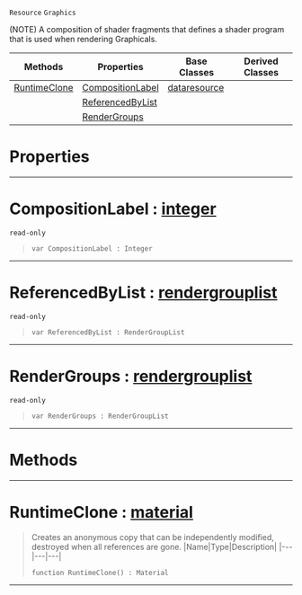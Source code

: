  `Resource` `Graphics`



(NOTE) A composition of shader fragments that defines a shader program that is used when rendering Graphicals.

|Methods|Properties|Base Classes|Derived Classes|
|---|---|---|---|
|[ RuntimeClone](https://github.com/zeroengineteam/ZeroDocs/blob/master/code_reference/class_reference/material.markdown#runtimeclone-zero-engine)|[ CompositionLabel](https://github.com/zeroengineteam/ZeroDocs/blob/master/code_reference/class_reference/material.markdown#compositionlabel-zero-en)|[dataresource](https://github.com/zeroengineteam/ZeroDocs/blob/master/code_reference/class_reference/dataresource.markdown)| |
| |[ ReferencedByList](https://github.com/zeroengineteam/ZeroDocs/blob/master/code_reference/class_reference/material.markdown#referencedbylist-zero-en)| | |
| |[ RenderGroups](https://github.com/zeroengineteam/ZeroDocs/blob/master/code_reference/class_reference/material.markdown#rendergroups-zero-engine)| | |


 #  Properties


---  
 #  CompositionLabel : [integer](https://github.com/zeroengineteam/ZeroDocs/blob/master/code_reference/zilch_base_types/integer.markdown)

 `read-only`

> 
> ``` lang=cpp, name=Zilch
> var CompositionLabel : Integer


---  
 #  ReferencedByList : [rendergrouplist](https://github.com/zeroengineteam/ZeroDocs/blob/master/code_reference/class_reference/rendergrouplist.markdown)

 `read-only`

> 
> ``` lang=cpp, name=Zilch
> var ReferencedByList : RenderGroupList


---  
 #  RenderGroups : [rendergrouplist](https://github.com/zeroengineteam/ZeroDocs/blob/master/code_reference/class_reference/rendergrouplist.markdown)

 `read-only`

> 
> ``` lang=cpp, name=Zilch
> var RenderGroups : RenderGroupList


---  
 #  Methods


---  
 #  RuntimeClone : [material](https://github.com/zeroengineteam/ZeroDocs/blob/master/code_reference/class_reference/material.markdown)

> Creates an anonymous copy that can be independently modified, destroyed when all references are gone.
> |Name|Type|Description|
> |---|---|---|
> ``` lang=cpp, name=Zilch
> function RuntimeClone() : Material
> ``` 


---  
 

 